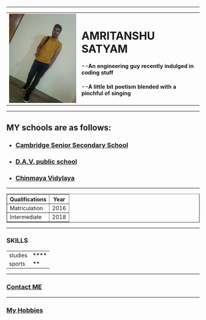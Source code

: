 <meta charset="utf-8">
<html>
<head>
<title>AMRITANSHU NEW LINK</title>
</head>
<body>
<hr size="10" noshade color="RED">
<table cellspacing="20" cellpadding="30">
<tr>
<td>
<img src="hello.jpg" alt="This is my display picture :-) ">
</td>
<td>
<h1>AMRITANSHU SATYAM</h1>
<p><h4>--An engineering guy recently indulged in coding stuff</h4></p>
<p><h4>--A little bit poetism blended with a pinchful of singing</h4></p>
</td>
</table>
<hr size="10" noshade color="RED">
<p><b><h2>MY schools are as follows:</h2></b></p>
<ul>
<li><strong><h3><a href="http://cambridgessschoolbxr.edu.in/">Cambridge Senior Secondary School</a></h3></strong></li>
<li><strong><h3><a href="http://davbuxar.com/">D.A.V. public school</a></h3></strong></li>
<li><strong><h3><a href="http://www.chinmayabokaro.org/">Chinmaya Vidylaya</a></h3></strong></li>
</ul>
<hr>
<table border="1" cellspacing="20">
<th>Qualifications</th>
<th>Year</th>
<tr>
<td>Matriculation</td>
<td>2016</td>
</tr>
<tr>
<td>Intermediate</td>
<td>2018</td>
</tr>
</table>
<hr>
<h3>SKILLS</h3>
<table cellspacing="10">
<tr>
<td>studies</td>
<td><strong><b>****</b></strong></td>
</tr>
<tr>
<td>sports</td>
<td><strong><b>**</b></strong></td>
</table>
<hr>
<h3><u><a href="show.html">Contact ME</a></u></h3>
<hr>
<h3><u><a href="peek.html">My Hobbies</a></u></h3>
</body>
</html>
























